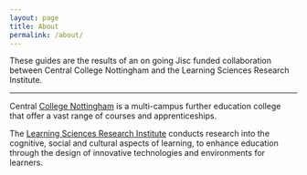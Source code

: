 ```yaml
---
layout: page
title: About
permalink: /about/
---
```


These guides are the results of an on going Jisc funded collaboration between Central College Nottingham and the Learning Sciences Research Institute.



---


Central [College Nottingham](http://www.centralnottingham.ac.uk/) is a multi-campus further education college that offer a vast range of courses and apprenticeships. 

The [Learning Sciences Research Institute](http://www.lsri.nottingham.ac.uk/) conducts research into the cognitive, social and cultural aspects of learning, to enhance education through the design of innovative technologies and environments for learners.



